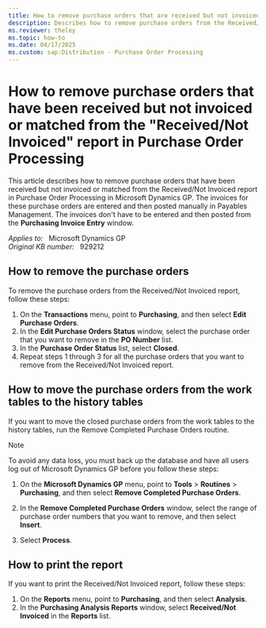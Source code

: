 ```yaml
---
title: How to remove purchase orders that are received but not invoiced or matched from the Received Not Invoiced report
description: Describes how to remove purchase orders from the Received/Not Invoiced report in Purchase Order Processing in Microsoft Dynamics GP.
ms.reviewer: theley
ms.topic: how-to
ms.date: 04/17/2025
ms.custom: sap:Distribution - Purchase Order Processing
---
```

# How to remove purchase orders that have been received but not invoiced or matched from the "Received/Not Invoiced" report in Purchase Order Processing

This article describes how to remove purchase orders that have been received but not invoiced or matched from the Received/Not Invoiced report in Purchase Order Processing in Microsoft Dynamics GP. The invoices for these purchase orders are entered and then posted manually in Payables Management. The invoices don't have to be entered and then posted from the **Purchasing Invoice Entry** window.

_Applies to:_ &nbsp; Microsoft Dynamics GP  
_Original KB number:_ &nbsp; 929212

## How to remove the purchase orders

To remove the purchase orders from the Received/Not Invoiced report, follow these steps:

1. On the **Transactions** menu, point to **Purchasing**, and then select **Edit Purchase Orders**.
2. In the **Edit Purchase Orders Status** window, select the purchase order that you want to remove in the **PO Number** list.
3. In the **Purchase Order Status** list, select **Closed**.
4. Repeat steps 1 through 3 for all the purchase orders that you want to remove from the Received/Not Invoiced report.

## How to move the purchase orders from the work tables to the history tables

If you want to move the closed purchase orders from the work tables to the history tables, run the Remove Completed Purchase Orders routine.

> [!NOTE]
> To avoid any data loss, you must back up the database and have all users log out of Microsoft Dynamics GP before you follow these steps:

1. On the **Microsoft Dynamics GP** menu, point to **Tools** > **Routines** > **Purchasing**, and then select **Remove Completed Purchase Orders**.
 
2. In the **Remove Completed Purchase Orders** window, select the range of purchase order numbers that you want to remove, and then select **Insert**.
3. Select **Process**.

## How to print the report

If you want to print the Received/Not Invoiced report, follow these steps:

1. On the **Reports** menu, point to **Purchasing**, and then select **Analysis**.
2. In the **Purchasing Analysis Reports** window, select **Received/Not Invoiced** in the **Reports** list.
